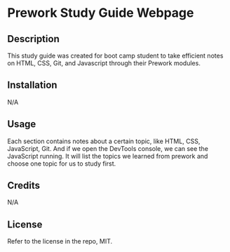 # Prework Study Guide Webpage

## Description

This study guide was created for boot camp student to take efficient notes on HTML, CSS, Git, and Javascript through their Prework modules.

## Installation

N/A

## Usage

Each section contains notes about a certain topic, like HTML, CSS, JavaScript, Git. And if we open the DevTools console, we can see the JavaScript running. It will list the topics we learned from prework and choose one topic for us to study first.  

## Credits

N/A

## License

Refer to the license in the repo, MIT.

